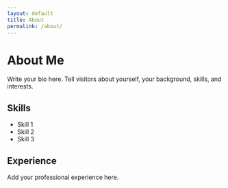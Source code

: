 ```yaml
---
layout: default
title: About
permalink: /about/
---
```


# About Me

Write your bio here. Tell visitors about yourself, your background, skills, and interests.

## Skills

- Skill 1
- Skill 2
- Skill 3

## Experience

Add your professional experience here.